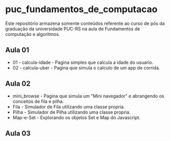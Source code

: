 # puc_fundamentos_de_computacao
Este repositório armazena somente conteúdos referente ao curso de pós da graduação da universidade PUC-RS na aula de Fundamentos de computação e algoritmos.

## Aula 01
* 01 - calcula-idade - Pagina simples que calcula a idade do usuario.
* 02 - calcula-uber - Pagina que simula o calculo de um app de corrida.

## Aula 02
* mini_browse - Pagina que simula um "Mini navegador" e abrangendo os conceitos de fila e pilha.
* Fila - Simulador de Fila utilizando uma classe propria.
* Pilha - Simulador de Pilha utilizando uma classe propria.
* Map-e-Set - Explorando os objetos Set e Map do Javascript.

## Aula 03